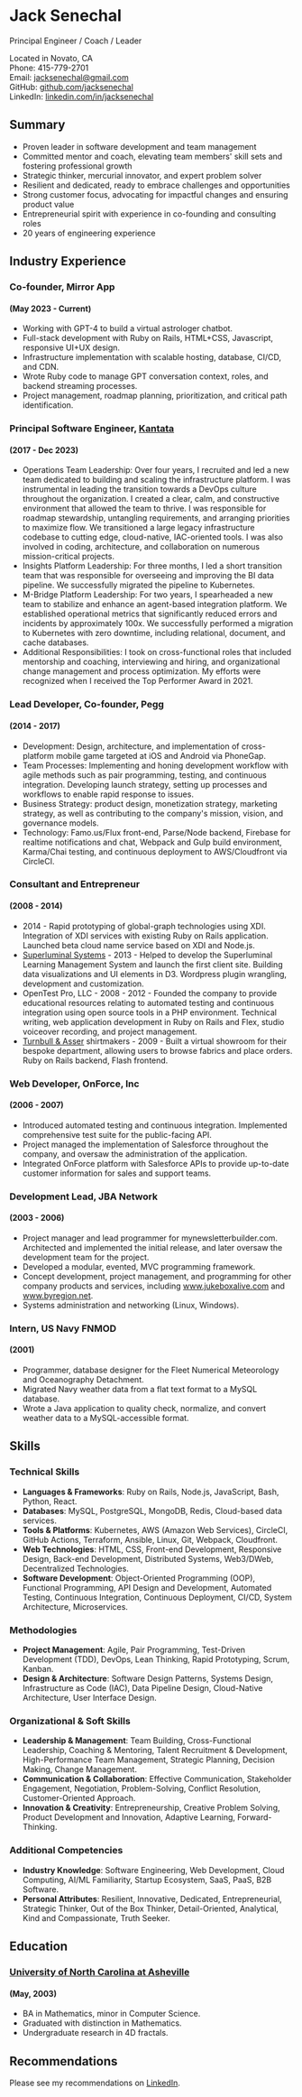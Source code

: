 Jack Senechal
=============

Principal Engineer / Coach / Leader

Located in Novato, CA  
Phone: 415-779-2701  
Email: <jacksenechal@gmail.com>  
GitHub: [github.com/jacksenechal][]  
LinkedIn: [linkedin.com/in/jacksenechal][]  


Summary
-------

- Proven leader in software development and team management
- Committed mentor and coach, elevating team members' skill sets and fostering professional growth
- Strategic thinker, mercurial innovator, and expert problem solver
- Resilient and dedicated, ready to embrace challenges and opportunities
- Strong customer focus, advocating for impactful changes and ensuring product value
- Entrepreneurial spirit with experience in co-founding and consulting roles
- 20 years of engineering experience


Industry Experience
-------------------

### Co-founder, Mirror App
#### (May 2023 - Current)

-   Working with GPT-4 to build a virtual astrologer chatbot.
-   Full-stack development with Ruby on Rails, HTML+CSS, Javascript, responsive UI+UX design.
-   Infrastructure implementation with scalable hosting, database, CI/CD, and CDN. 
-   Wrote Ruby code to manage GPT conversation context, roles, and backend streaming processes. 
-   Project management, roadmap planning, prioritization, and critical path identification.

### Principal Software Engineer, [Kantata][]
#### (2017 - Dec 2023)

-   Operations Team Leadership: Over four years, I recruited and led a new team dedicated to
    building and scaling the infrastructure platform. I was instrumental in leading the transition
    towards a DevOps culture throughout the organization. I created a clear, calm, and constructive
    environment that allowed the team to thrive. I was responsible for roadmap stewardship,
    untangling requirements, and arranging priorities to maximize flow. We transitioned a large
    legacy infrastructure codebase to cutting edge, cloud-native, IAC-oriented tools. I was also
    involved in coding, architecture, and collaboration on numerous mission-critical projects.
-   Insights Platform Leadership: For three months, I led a short transition team that was
    responsible for overseeing and improving the BI data pipeline. We successfully migrated the
    pipeline to Kubernetes.
-   M-Bridge Platform Leadership: For two years, I spearheaded a new team to stabilize and enhance
    an agent-based integration platform. We established operational metrics that significantly
    reduced errors and incidents by approximately 100x. We successfully performed a migration to
    Kubernetes with zero downtime, including relational, document, and cache databases.
-   Additional Responsibilities: I took on cross-functional roles that included mentorship and
    coaching, interviewing and hiring, and organizational change management and process
    optimization. My efforts were recognized when I received the Top Performer Award in 2021.


### Lead Developer, Co-founder, Pegg
#### (2014 - 2017)

-   Development: Design, architecture, and implementation of cross-platform mobile game targeted at
    iOS and Android via PhoneGap.
-   Team Processes: Implementing and honing development workflow with agile methods such as pair
    programming, testing, and continuous integration. Developing launch strategy, setting up
    processes and workflows to enable rapid response to issues.
-   Business Strategy: product design, monetization strategy, marketing strategy, as well as
    contributing to the company's mission, vision, and governance models.
-   Technology: Famo.us/Flux front-end, Parse/Node backend, Firebase for realtime notifications and
    chat, Webpack and Gulp build environment, Karma/Chai testing, and continuous deployment to
    AWS/Cloudfront via CircleCI.


### Consultant and Entrepreneur
#### (2008 - 2014)

-   2014 - Rapid prototyping of global-graph technologies using XDI. Integration of XDI services
    with existing Ruby on Rails application. Launched beta cloud name service based on XDI and
    Node.js.
-   [Superluminal Systems][] - 2013 - Helped to develop the Superluminal Learning Management System
    and launch the first client site. Building data visualizations and UI elements in D3. Wordpress
    plugin wrangling, development and customization.
-   OpenTest Pro, LLC - 2008 - 2012 - Founded the company to provide educational resources relating
    to automated testing and continuous integration using open source tools in a PHP environment.
    Technical writing, web application development in Ruby on Rails and Flex, studio voiceover
    recording, and project management.
-   [Turnbull & Asser][] shirtmakers - 2009 - Built a virtual showroom for their bespoke department,
    allowing users to browse fabrics and place orders. Ruby on Rails backend, Flash frontend.


### Web Developer, OnForce, Inc
#### (2006 - 2007)

-   Introduced automated testing and continuous integration. Implemented comprehensive test suite
    for the public-facing API.
-   Project managed the implementation of Salesforce throughout the company, and oversaw the
    administration of the application.
-   Integrated OnForce platform with Salesforce APIs to provide up-to-date customer information for
    sales and support teams.


### Development Lead, JBA Network
#### (2003 - 2006)

-   Project manager and lead programmer for mynewsletterbuilder.com. Architected and implemented the
    initial release, and later oversaw the development team for the project.
-   Developed a modular, evented, MVC programming framework.
-   Concept development, project management, and programming for other company products and
    services, including www.jukeboxalive.com and www.byregion.net.
-   Systems administration and networking (Linux, Windows).


### Intern, US Navy FNMOD
#### (2001)
-   Programmer, database designer for the Fleet Numerical Meteorology and Oceanography Detachment.
-   Migrated Navy weather data from a flat text format to a MySQL database.
-   Wrote a Java application to quality check, normalize, and convert weather data to a
    MySQL-accessible format.


Skills
------

### Technical Skills
- **Languages & Frameworks**: Ruby on Rails, Node.js, JavaScript, Bash, Python, React.
- **Databases**: MySQL, PostgreSQL, MongoDB, Redis, Cloud-based data services.
- **Tools & Platforms**: Kubernetes, AWS (Amazon Web Services), CircleCI, GitHub Actions, Terraform, Ansible, Linux, Git, Webpack, Cloudfront.
- **Web Technologies**: HTML, CSS, Front-end Development, Responsive Design, Back-end Development,
    Distributed Systems, Web3/DWeb, Decentralized Technologies.
- **Software Development**: Object-Oriented Programming (OOP), Functional Programming, API Design and Development, Automated Testing, Continuous Integration, Continuous Deployment, CI/CD, System Architecture, Microservices.

### Methodologies
- **Project Management**: Agile, Pair Programming, Test-Driven Development (TDD), DevOps, Lean Thinking, Rapid Prototyping, Scrum, Kanban.
- **Design & Architecture**: Software Design Patterns, Systems Design, Infrastructure as Code (IAC), Data Pipeline Design, Cloud-Native Architecture, User Interface Design.

### Organizational & Soft Skills
- **Leadership & Management**: Team Building, Cross-Functional Leadership, Coaching & Mentoring, Talent Recruitment & Development, High-Performance Team Management, Strategic Planning, Decision Making, Change Management.
- **Communication & Collaboration**: Effective Communication, Stakeholder Engagement, Negotiation, Problem-Solving, Conflict Resolution, Customer-Oriented Approach.
- **Innovation & Creativity**: Entrepreneurship, Creative Problem Solving, Product Development and Innovation, Adaptive Learning, Forward-Thinking.

### Additional Competencies
- **Industry Knowledge**: Software Engineering, Web Development, Cloud Computing, AI/ML Familiarity, Startup Ecosystem, SaaS, PaaS, B2B Software.
- **Personal Attributes**: Resilient, Innovative, Dedicated, Entrepreneurial, Strategic Thinker, Out of the Box Thinker, Detail-Oriented, Analytical, Kind and Compassionate, Truth Seeker.


Education
---------

### [University of North Carolina at Asheville][]
#### (May, 2003)

-    BA in Mathematics, minor in Computer Science.
-    Graduated with distinction in Mathematics.
-    Undergraduate research in 4D fractals.


Recommendations
---------------

Please see my recommendations on [LinkedIn][].

[Kantata]: http://kantata.com
[linkedin.com/in/jacksenechal]: https://www.linkedin.com/in/jacksenechal
[LinkedIn]: https://www.linkedin.com/in/jacksenechal
[github.com/jacksenechal]: https://github.com/jacksenechal
[jacksenechal.com/resume]: http://jacksenechal.com/resume
[Superluminal Systems]: http://superluminal.is/
[Turnbull & Asser]: http://turnbullandasser.com
[University of North Carolina at Asheville]: http://unca.edu
